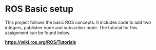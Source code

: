 # ROS Basic setup

This project follows the basic ROS concepts. It includes code to add two integers, publisher node and subscriber node.
The tutorial for this assignment can be found below.

**https://wiki.ros.org/ROS/Tutorials**
